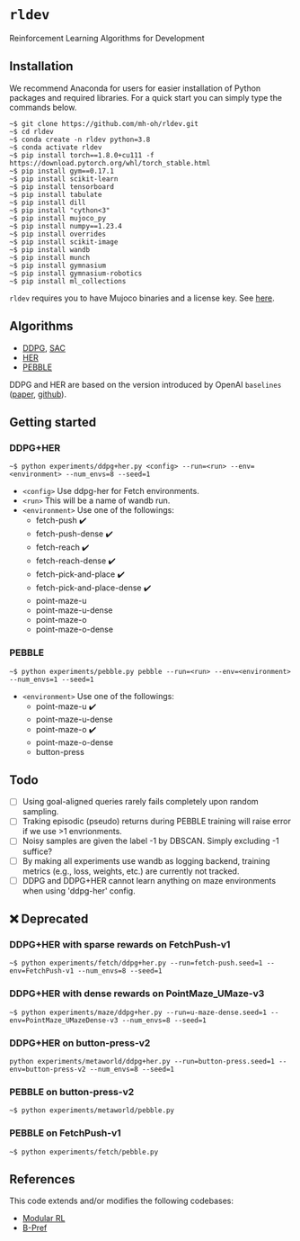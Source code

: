 # ``rldev``
Reinforcement Learning Algorithms for Development

## Installation

We recommend Anaconda for users for easier installation of Python packages and required libraries.
For a quick start you can simply type the commands below.

```console
~$ git clone https://github.com/mh-oh/rldev.git
~$ cd rldev
~$ conda create -n rldev python=3.8
~$ conda activate rldev
~$ pip install torch==1.8.0+cu111 -f https://download.pytorch.org/whl/torch_stable.html
~$ pip install gym==0.17.1
~$ pip install scikit-learn
~$ pip install tensorboard
~$ pip install tabulate
~$ pip install dill
~$ pip install "cython<3"
~$ pip install mujoco_py
~$ pip install numpy==1.23.4
~$ pip install overrides
~$ pip install scikit-image
~$ pip install wandb
~$ pip install munch
~$ pip install gymnasium
~$ pip install gymnasium-robotics
~$ pip install ml_collections
```

``rldev`` requires you to have Mujoco binaries and a license key.
See [here](https://github.com/openai/mujoco-py#obtaining-the-binaries-and-license-key).

## Algorithms

* [DDPG](https://arxiv.org/abs/1509.02971), [SAC](https://arxiv.org/abs/1812.05905)
* [HER](https://arxiv.org/abs/1802.09464)
* [PEBBLE](https://arxiv.org/abs/2106.05091)

DDPG and HER are based on the version introduced by OpenAI ``baselines`` ([paper](https://arxiv.org/abs/1802.09464), [github](https://github.com/openai/baselines)).

## Getting started

### DDPG+HER
```console
~$ python experiments/ddpg+her.py <config> --run=<run> --env=<environment> --num_envs=8 --seed=1
```
* ``<config>`` Use ddpg-her for Fetch environments.
* ``<run>`` This will be a name of wandb run.
* ``<environment>`` Use one of the followings:
  * fetch-push :heavy_check_mark:
  * fetch-push-dense :heavy_check_mark:
  * fetch-reach :heavy_check_mark:
  * fetch-reach-dense :heavy_check_mark:
  * fetch-pick-and-place :heavy_check_mark:
  * fetch-pick-and-place-dense :heavy_check_mark:
  * point-maze-u
  * point-maze-u-dense
  * point-maze-o
  * point-maze-o-dense

### PEBBLE
```console
~$ python experiments/pebble.py pebble --run=<run> --env=<environment> --num_envs=1 --seed=1
```
* ``<environment>`` Use one of the followings:
  * point-maze-u :heavy_check_mark:
  * point-maze-u-dense
  * point-maze-o :heavy_check_mark:
  * point-maze-o-dense
  * button-press

## Todo

- [ ] Using goal-aligned queries rarely fails completely upon random sampling.
- [ ] Traking episodic (pseudo) returns during PEBBLE training will raise error if we use >1 envrionments.
- [ ] Noisy samples are given the label -1 by DBSCAN. Simply excluding -1 suffice?
- [ ] By making all experiments use wandb as logging backend, training metrics (e.g., loss, weights, etc.) are currently not tracked.
- [ ] DDPG and DDPG+HER cannot learn anything on maze environments when using 'ddpg-her' config. 

## :x: Deprecated

### DDPG+HER with sparse rewards on FetchPush-v1
```console
~$ python experiments/fetch/ddpg+her.py --run=fetch-push.seed=1 --env=FetchPush-v1 --num_envs=8 --seed=1
```

### DDPG+HER with dense rewards on PointMaze_UMaze-v3
```console
~$ python experiments/maze/ddpg+her.py --run=u-maze-dense.seed=1 --env=PointMaze_UMazeDense-v3 --num_envs=8 --seed=1
```

### DDPG+HER on button-press-v2
```console
python experiments/metaworld/ddpg+her.py --run=button-press.seed=1 --env=button-press-v2 --num_envs=8 --seed=1
```

### PEBBLE on button-press-v2
```console
~$ python experiments/metaworld/pebble.py
```

### PEBBLE on FetchPush-v1
```console
~$ python experiments/fetch/pebble.py
```

## References

This code extends and/or modifies the following codebases:

* [Modular RL](https://github.com/spitis/mrl)
* [B-Pref](https://github.com/rll-research/BPref)